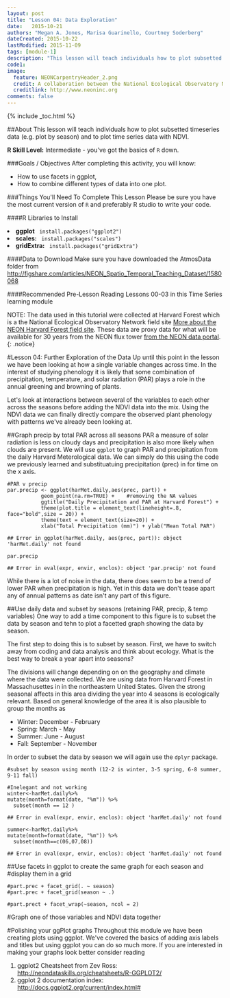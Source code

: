 ```yaml
---
layout: post
title: "Lesson 04: Data Exploration"
date:   2015-10-21
authors: "Megan A. Jones, Marisa Guarinello, Courtney Soderberg"
dateCreated: 2015-10-22
lastModified: 2015-11-09
tags: [module-1]
description: "This lesson will teach individuals how to plot subsetted timeseries data (e.g. plot by season) and to plot time series data with NDVI."
code1:
image:
  feature: NEONCarpentryHeader_2.png
  credit: A collaboration between the National Ecological Observatory Network (NEON) and Data Carpentry
  creditlink: http://www.neoninc.org
comments: false
---
```


{% include _toc.html %}


##About
This lesson will teach individuals how to plot subsetted timeseries data (e.g. plot by season) and to plot time series data with NDVI.

<div id="objectives" markdown="1">

**R Skill Level:** Intermediate - you've got the basics of `R` down.

###Goals / Objectives
After completing this activity, you will know:
 * How to use facets in ggplot,
 * How to combine different types of data into one plot.


###Things You'll Need To Complete This Lesson
Please be sure you have the most current version of `R` and preferably
R studio to write your code.

####R Libraries to Install
<li><strong>ggplot</strong> <code> install.packages("ggplot2")</code></li>
<li><strong>scales:</strong> <code> install.packages("scales")</code></li>
<li><strong>gridExtra:</strong> <code> install.packages("gridExtra")</code></li>

####Data to Download
Make sure you have downloaded the AtmosData folder from
http://figshare.com/articles/NEON_Spatio_Temporal_Teaching_Dataset/1580068

####Recommended Pre-Lesson Reading
Lessons 00-03 in this Time Series learning module
</div>


NOTE: The data used in this tutorial were collected at Harvard Forest which is
a the National Ecological Observatory Network field site <a href="http://www.neoninc.org/science-design/field-sites/harvard-forest" target="_blank">
More about the NEON Harvard Forest field site</a>. These data are proxy data for what will be
available for 30 years from the NEON flux tower [from the NEON data portal](http://data.neoninc.org/ "NEON data").
{: .notice}

#Lesson 04: Further Exploration of the Data
Up until this point in the lesson we have been looking at how a single variable 
changes across time. In the interest of studying phenology it is likely that 
some combination of precipitation, temperature, and solar radiation (PAR) plays
a role in the annual greening and browning of plants.  

Let's look at interactions between several of the variables to each other across
the seasons before adding the NDVI data into the mix.  Using the NDVI data we
can finally directly compare the observed plant phenology with patterns we've 
already been looking at.  

##Graph precip by total PAR across all seasons
PAR a measure of solar radiation is less on cloudy days and precipitation is
also more likely when clouds are present.  We will use `ggplot` to graph PAR
and precipitation from the daily Harvard Meterological data.  We can simply do
this using the code we previously learned and substituatuing precipitation
(prec) in for time on the x axis.  

    #PAR v precip 
    par.precip <- ggplot(harMet.daily,aes(prec, part)) +
               geom_point(na.rm=TRUE) +    #removing the NA values
               ggtitle("Daily Precipitation and PAR at Harvard Forest") +
               theme(plot.title = element_text(lineheight=.8, face="bold",size = 20)) +
               theme(text = element_text(size=20)) +
               xlab("Total Precipitation (mm)") + ylab("Mean Total PAR")

    ## Error in ggplot(harMet.daily, aes(prec, part)): object 'harMet.daily' not found

    par.precip

    ## Error in eval(expr, envir, enclos): object 'par.precip' not found

While there is a lot of noise in the data, there does seem to be a trend of 
lower PAR when precipitation is high. Yet in this data we don't tease apart any 
of annual patterns as date isn't any part of this figure.  

##Use daily data and subset by seasons (retaining PAR, precip, & temp variables)
One way to add a time component to this figure is to subset the data by season 
and tehn to plot a facetted graph showing the data by season.  

The first step to doing this is to subset by season.  First, we have to switch 
away from coding and data analysis and think about ecology.  What is the best
way to break a year apart into seasons?  

The divisions will change depending on on the geography and climate where the
data were collected.  We are using data from Harvard Forest in Massachusettes in
in the northeastern United States.  Given the strong seasonal affects in this 
area dividing the year into 4 seasons is ecologically relevant.  Based on
general knowledge of the area it is also plausible to group the months as 

 * Winter: December - February
 * Spring: March - May 
 * Summer: June - August
 * Fall: September - November 
 
In order to subset the data by season we will again use the `dplyr` package.


    #subset by season using month (12-2 is winter, 3-5 spring, 6-8 summer, 9-11 fall)
    
    #Inelegant and not working
    winter<-harMet.daily%>%      
    mutate(month=format(date, "%m")) %>%
      subset(month == 12 )

    ## Error in eval(expr, envir, enclos): object 'harMet.daily' not found

    summer<-harMet.daily%>%      
    mutate(month=format(date, "%m")) %>%
      subset(month==c(06,07,08))

    ## Error in eval(expr, envir, enclos): object 'harMet.daily' not found

##Use facets in ggplot to create the same graph for each season and
#display them in a grid

    #part.prec + facet_grid(. ~ season)
    #part.prec + facet_grid(season ~ .)
    
    #part.prect + facet_wrap(~season, ncol = 2)

#Graph one of those variables and NDVI data together


#Polishing your ggPlot graphs
Throughout this module we have been creating plots using ggplot.  We've covered
the basics of adding axis labels and titles but using ggplot you can do so much 
more.  If you are interested in making your graphs look better consider reading

1) ggplot2 Cheatsheet from Zev Ross:  http://neondataskills.org/cheatsheets/R-GGPLOT2/
2) ggplot 2 documentation index: http://docs.ggplot2.org/current/index.html#
